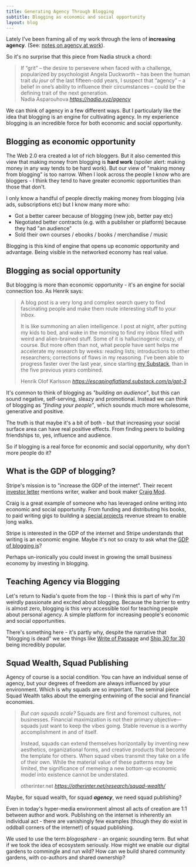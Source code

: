 ```yaml
---
title: Generating Agency Through Blogging
subtitle: Blogging as economic and social opportunity
layout: blog
---
```


Lately I've been framing all of my work through the lens of **increasing agency**. (See: [notes on agency at work](https://tomcritchlow.com/2022/07/05/agency/)).

So it's no surprise that this piece from Nadia struck a chord:

<blockquote class="quoteback" darkmode="" data-title="Cultivating%20agency" data-author="Nadia Asparouhova" cite="https://nadia.xyz/agency">
If “grit” – the desire to persevere when faced with a challenge, popularized by psychologist Angela Duckworth – has been the human trait <em>du jour</em> of the last fifteen-odd years, I suspect that “agency” – a belief in one’s ability to influence their circumstances – could be the defining trait of the next generation.
<footer>Nadia Asparouhova <cite><a href="https://nadia.xyz/agency">https://nadia.xyz/agency</a></cite></footer>
</blockquote>
<script note="" src="https://cdn.jsdelivr.net/gh/Blogger-Peer-Review/quotebacks@1/quoteback.js"></script>

We can think of agency in a few different ways. But I particularly like the idea that blogging is an engine for cultivating agency. In my experience blogging is an incredible force for both economic and social opportunity.

## Blogging as economic opportunity

The Web 2.0 era created a lot of rich bloggers. But it also cemented this view that making money from blogging is **hard work** (spoiler alert: making money in any way tends to be hard work). But our view of "making money from blogging" is too narrow. When I look across the people I know who are bloggers - I think they tend to have greater economic opportunities than those that don't.

I only know a handful of people directly making money from blogging (via ads, subscriptions etc) but I know many more who:

* Got a better career because of blogging (new job, better pay etc)
* Negotiated better contracts (e.g. with a publisher or platform) because they had "an audience"
* Sold their own courses / ebooks / books / merchandise / music 

Blogging is this kind of engine that opens up economic opportunity and advantage. Being visible in the networked economy has real value.

## Blogging as social opportunity

But blogging is more than economic opportunity - it's an engine for social connection too. As Henrik says:

<blockquote class="quoteback" darkmode="" data-title="Using%20GPT-3%20to%20augment%20human%20intelligence" data-author="Henrik Olof Karlsson" cite="https://escapingflatland.substack.com/p/gpt-3">
<p>A blog post is a very long and complex search query to find fascinating people and make them route interesting stuff to your inbox.</p><p>It is like summoning an alien intelligence. I post at night, after putting my kids to bed, and wake in the morning to find my inbox filled with weird and alien-brained stuff. Some of it is hallucinogenic crazy, of course. But more often than not, what people have sent helps me accelerate my research by weeks: reading lists; introductions to other researchers; corrections of flaws in my reasoning. I’ve been able to progress faster over the last year, since starting <a href="https://escapingflatland.substack.com/" rel="noopener" target="_blank">my Substack</a>, than in the five previous years combined.</p>
<footer>Henrik Olof Karlsson <cite><a href="https://escapingflatland.substack.com/p/gpt-3">https://escapingflatland.substack.com/p/gpt-3</a></cite></footer>
</blockquote>
<script note="" src="https://cdn.jsdelivr.net/gh/Blogger-Peer-Review/quotebacks@1/quoteback.js"></script>

It's common to think of blogging as *"building an audience"*, but this can sound negative, self-serving, sleazy and promotional. Instead we can think of blogging as *"finding your people"*, which sounds much more wholesome, generative and positive.

The truth is that maybe it's a bit of both - but that increasing your social surface area can have real positive effects. From finding peers to building friendships to, yes, influence and audience.

So if blogging is a real force for economic and social opportunity, why don't more people do it?

## What is the GDP of blogging?

Stripe's mission is to "increase the GDP of the internet". Their recent [investor letter](https://stripe.com/files/stripe-2021-update.pdf) mentions writer, walker and book maker [Craig Mod](https://craigmod.com/).

Craig is a great example of someone who has leveraged online writing into economic and social opportunity. From funding and distributing his books, to paid writing gigs to building a [special projects](https://craigmod.com/membership/) revenue stream to enable long walks.

Stripe is interested in the GDP of the internet and Stripe understands that writing is an economic engine. Maybe it's not so crazy to ask what the [GDP of blogging is](https://twitter.com/tomcritchlow/status/1512458520188313610)?

Perhaps un-ironically you could invest in growing the small business economy by investing in blogging.

## Teaching Agency via Blogging

Let's return to Nadia's quote from the top - I think this is part of why I'm weirdly passionate and excited about blogging. Because the barrier to entry is almost zero, blogging is this very accessible tool for teaching people about personal agency. A simple platform for increasing people's economic and social opportunities.

There's something here - it's partly why, despite the narrative that "blogging is dead" we see things like [Write of Passage](https://writeofpassage.school/) and [Ship 30 for 30](https://www.ship30for30.com/) being incredibly popular.

## Squad Wealth, Squad Publishing

Agency of course is a social condition. You can have an individual sense of agency, but your degrees of freedom are always influenced by your environment. Which is why squads are so important. The seminal piece Squad Wealth talks about the emerging entwining of the social and financial economies.

<blockquote class="quoteback" darkmode="" data-title="Squad%20Wealth" data-author="otherinter.net" cite="https://otherinter.net/research/squad-wealth/">
<p><em>But can squads scale?</em> Squads are first and foremost cultures, not businesses. Financial maximization is not their primary objective—squads just want to keep the vibes going. Stable revenue is a worthy accomplishment in and of itself.</p>
<p>Instead, squads can extend themselves horizontally by inventing new aesthetics, organizational forms, and creative products that become the template for others. When squad vibes transmit they take on a life of their own. While the material value of these patterns may be limited, the significance of memeing a new bottom-up economic model into existence cannot be understated.</p>
<footer>otherinter.net <cite><a href="https://otherinter.net/research/squad-wealth/">https://otherinter.net/research/squad-wealth/</a></cite></footer>
</blockquote>
<script note="" src="https://cdn.jsdelivr.net/gh/Blogger-Peer-Review/quotebacks@1/quoteback.js"></script>

Maybe, for squad wealth, for squad ***agency***, we need squad publishing?

Even in today's hyper-media environment almost all acts of creation are 1:1 between author and work. Publishing on the internet is inherently an individual act - there are vanishingly few examples (though they do exist in oddball corners of the internet!) of squad publishing.

We used to use the term *blogosphere* - an organic sounding term. But what if we took the idea of ecosystem seriously. How might we enable our digital gardens to commingle and run wild? How can we build shared community gardens, with co-authors and shared ownership?